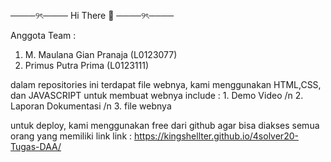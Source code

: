 ────୨ৎ────
Hi There 👋
────୨ৎ────

Anggota Team :
1. M. Maulana Gian Pranaja  (L0123077)
2. Primus Putra Prima       (L0123111)

dalam repositories ini terdapat file webnya, kami menggunakan HTML,CSS, dan JAVASCRIPT untuk membuat webnya
include : 1. Demo Video /n
          2. Laporan Dokumentasi /n
          3. file webnya

untuk deploy, kami menggunakan free dari github agar bisa diakses semua orang yang memiliki link
link : https://kingshellter.github.io/4solver20-Tugas-DAA/

